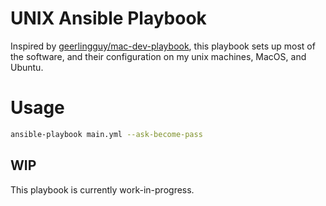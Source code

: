 # UNIX Ansible Playbook
Inspired by [geerlingguy/mac-dev-playbook](https://github.com/geerlingguy/mac-dev-playbook), 
this playbook sets up most of the software, and their configuration on my unix machines, MacOS, and Ubuntu.

# Usage
```sh
ansible-playbook main.yml --ask-become-pass
```

## WIP
This playbook is currently work-in-progress.
